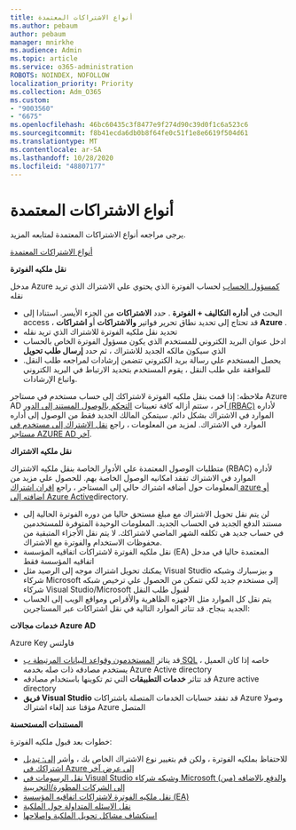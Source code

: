 ```yaml
---
title: أنواع الاشتراكات المعتمدة
ms.author: pebaum
author: pebaum
manager: mnirkhe
ms.audience: Admin
ms.topic: article
ms.service: o365-administration
ROBOTS: NOINDEX, NOFOLLOW
localization_priority: Priority
ms.collection: Adm_O365
ms.custom:
- "9003560"
- "6675"
ms.openlocfilehash: 46bc60435c3f8477e9f274d90c39d0f1c6a523c6
ms.sourcegitcommit: f8b41ecda6db0b8f64fe0c51f1e8e6619f504d61
ms.translationtype: MT
ms.contentlocale: ar-SA
ms.lasthandoff: 10/28/2020
ms.locfileid: "48807177"
---
```

# <a name="supported-subscription-types"></a>أنواع الاشتراكات المعتمدة

يرجى مراجعه أنواع الاشتراكات المعتمدة لمتابعه المزيد.

[أنواع الاشتراكات المعتمدة](https://docs.microsoft.com/azure/billing/billing-subscription-transfer?WT.mc_id=Portal-Microsoft_Azure_Support#supported-subscription-types)

**نقل ملكيه الفوترة**

مدخل Azure [كمسؤول الحساب](https://ms.portal.azure.com/) لحساب الفوترة الذي يحتوي علي الاشتراك الذي تريد نقله

- البحث في **أداره التكاليف + الفوترة** . حدد **الاشتراكات** من الجزء الأيسر. استنادا إلى access ، قد تحتاج إلى تحديد نطاق تحرير فواتير **والاشتراكات** أو **اشتراكات Azure** .
- تحديد نقل ملكيه الفوترة للاشتراك الذي تريد نقله
- ادخل عنوان البريد الكتروني للمستخدم الذي يكون مسؤول الفوترة الخاص بالحساب الذي سيكون مالكه الجديد للاشتراك ، ثم حدد **إرسال طلب تحويل**
- يحصل المستخدم علي رسالة بريد الكتروني تتضمن إرشادات لمراجعه طلب النقل. للموافقة علي طلب النقل ، يقوم المستخدم بتحديد الارتباط في البريد الكتروني واتباع الإرشادات.

ملاحظه: إذا قمت بنقل ملكيه الفوترة لاشتراكك إلى حساب مستخدم في مستاجر Azure AD آخر ، ستتم أزاله كافة تعيينات [التحكم بالوصول المستند إلى الدور (RBAC)](https://docs.microsoft.com/azure/role-based-access-control/overview?WT.mc_id=Portal-Microsoft_Azure_Support) لأداره الموارد في الاشتراك بشكل دائم. سيتمكن المالك الجديد فقط من الوصول إلى أداره الموارد في الاشتراك. لمزيد من المعلومات ، راجع [نقل الاشتراك إلى مستخدم في مستاجر AZURE AD آخر](https://docs.microsoft.com/azure/active-directory/managed-identities-azure-resources/known-issues?WT.mc_id=Portal-Microsoft_Azure_Support).

**نقل ملكيه الاشتراك**

متطلبات الوصول المعتمدة علي الأدوار الخاصة بنقل ملكيه الاشتراك (RBAC) لأداره الموارد في الاشتراك تفقد امكانيه الوصول الخاصة بهم. للحصول علي مزيد من المعلومات حول أضافه اشتراك حالي إلى المستاجر ، راجع [اقران اشتراك azure أو اضافته إلى Azure Active](https://docs.microsoft.com/azure/active-directory/fundamentals/active-directory-how-subscriptions-associated-directory?WT.mc_id=Portal-Microsoft_Azure_Support)directory.

- لن يتم نقل تحويل الاشتراك مع مبلغ مستحق حاليا من دوره الفوترة الحالية إلى مستند الدفع الجديد في الحساب الجديد. المعلومات الوحيدة المتوفرة للمستخدمين في حساب جديد هي تكلفه الشهر الماضي لاشتراكك. لا يتم نقل الأجزاء المتبقية من محفوظات الاستخدام والفوترة مع الاشتراك.
- نقل ملكيه الفوترة لاشتراكات اتفاقيه المؤسسة (EA) المعتمدة حاليا في مدخل اتفاقيه المؤسسة فقط
- يمكنك تحويل اشتراك موجه إلى الرصيد مثل Visual Studio و بيزسبارك وشبكه شركاء Microsoft إلى مستخدم جديد لكي تتمكن من الحصول علي ترخيص شبكه شركاء Visual Studio/Microsoft لقبول طلب النقل
- يتم نقل كل الموارد مثل الاجهزه الظاهرية والأقراص ومواقع الويب إلى الحساب الجديد بنجاح. قد تتاثر الموارد التالية في نقل اشتراكات عبر المستاجرين:

**خدمات مجالات Azure AD**

Azure Key فاولتس

- قد يتاثر [المستخدمون وقواعد البيانات المرتبطة ب SQL](https://docs.microsoft.com/azure/sql-database/sql-database-aad-authentication-configure?WT.mc_id=Portal-Microsoft_Azure_Support) ، خاصه إذا كان العميل يستخدم مصادقه ذات صله بخدمه Azure Active directory
- قد تتاثر **خدمات التطبيقات** التي تم تكوينها باستخدام مصادقه Azure active directory
- **فريق Visual Studio** قد تفقد حسابات الخدمات المتصلة باشتراكات Azure وصولا مؤقتا عند إلغاء اشتراك Azure المتصل

**المستندات المستحسنة**

خطوات بعد قبول ملكيه الفوترة:

- للاحتفاظ بملكيه الفوترة ، ولكن قم بتغيير نوع الاشتراك الخاص بك ، وأشر [إلى: تبديل اشتراكك في Azure إلى عرض آخر](https://docs.microsoft.com/azure/billing/billing-how-to-switch-azure-offer?WT.mc_id=Portal-Microsoft_Azure_Support)
- [نقل الرسومات في Visual Studio وشبكه شركاء Microsoft (مبن) والدفع بالاضافه إلى الشركات المطورة/التجريبية](https://docs.microsoft.com/azure/billing/billing-subscription-transfer?WT.mc_id=Portal-Microsoft_Azure_Support#transferring-visual-studio-microsoft-partner-network-mpn-and-pay-as-you-go-devtest-subscriptions)
- [نقل ملكيه الفوترة لاشتراكات اتفاقيه المؤسسة (EA)](https://docs.microsoft.com/azure/billing/billing-subscription-transfer?WT.mc_id=Portal-Microsoft_Azure_Support#transfer-billing-ownership-of-enterprise-agreement-ea-subscriptions)
- [نقل الاسئله المتداولة حول الملكية](https://docs.microsoft.com/azure/billing/billing-subscription-transfer?WT.mc_id=Portal-Microsoft_Azure_Support#frequently-asked-questions-faq-for-senders)
- [استكشاف مشاكل تحويل الملكية وإصلاحها](https://docs.microsoft.com/azure/billing/billing-subscription-transfer?WT.mc_id=Portal-Microsoft_Azure_Support#troubleshooting)